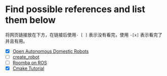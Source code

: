 # Find possible references and list them below

将网页链接放在下方，在链接后使用`- [ ]` 表示没有看完，使用 `-[x]` 表示看完了并且有用。

- [x] [Open Autonomous Domestic Robots](https://hackaday.io/project/9072-open-autonomous-domestic-robots) 
- [ ] [create_robot](https://github.com/AutonomyLab/create_robot)
- [ ] [Roomba on ROS](http://wiki.ros.org/Robots/Roomba)
- [x] [Cmake Tutorial](https://www.youtube.com/playlist?list=PLalVdRk2RC6o5GHu618ARWh0VO0bFlif4) 